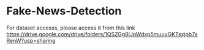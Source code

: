 # Fake-News-Detection

For dataset accesss, please access it from this link https://drive.google.com/drive/folders/1QSZGg8IJpWdxp5muuyGKTsxjpb7sRenW?usp=sharing
